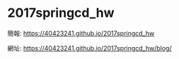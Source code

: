 # 2017springcd_hw

簡報: https://40423241.github.io/2017springcd_hw

網址: https://40423241.github.io/2017springcd_hw/blog/
